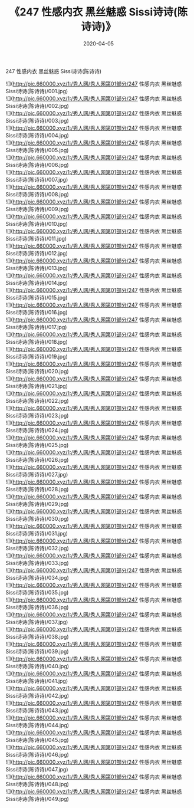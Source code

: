 ﻿---
layout: post
title:  《247 性感内衣 黑丝魅惑 Sissi诗诗(陈诗诗)》
date:   2020-04-05
img: http://pic.660000.xyz/1:/秀人网/秀人网第01部分/247 性感内衣 黑丝魅惑 Sissi诗诗(陈诗诗)/000.jpg
categories: [美女, 清纯, 唯美]
---

247 性感内衣 黑丝魅惑 Sissi诗诗(陈诗诗)

  ![](http://pic.660000.xyz/1:/秀人网/秀人网第01部分/247 性感内衣 黑丝魅惑 Sissi诗诗(陈诗诗)/001.jpg) <br> ![](http://pic.660000.xyz/1:/秀人网/秀人网第01部分/247 性感内衣 黑丝魅惑 Sissi诗诗(陈诗诗)/002.jpg) <br> ![](http://pic.660000.xyz/1:/秀人网/秀人网第01部分/247 性感内衣 黑丝魅惑 Sissi诗诗(陈诗诗)/003.jpg) <br> ![](http://pic.660000.xyz/1:/秀人网/秀人网第01部分/247 性感内衣 黑丝魅惑 Sissi诗诗(陈诗诗)/004.jpg) <br> ![](http://pic.660000.xyz/1:/秀人网/秀人网第01部分/247 性感内衣 黑丝魅惑 Sissi诗诗(陈诗诗)/005.jpg) <br> ![](http://pic.660000.xyz/1:/秀人网/秀人网第01部分/247 性感内衣 黑丝魅惑 Sissi诗诗(陈诗诗)/006.jpg) <br> ![](http://pic.660000.xyz/1:/秀人网/秀人网第01部分/247 性感内衣 黑丝魅惑 Sissi诗诗(陈诗诗)/007.jpg) <br> ![](http://pic.660000.xyz/1:/秀人网/秀人网第01部分/247 性感内衣 黑丝魅惑 Sissi诗诗(陈诗诗)/008.jpg) <br> ![](http://pic.660000.xyz/1:/秀人网/秀人网第01部分/247 性感内衣 黑丝魅惑 Sissi诗诗(陈诗诗)/009.jpg) <br> ![](http://pic.660000.xyz/1:/秀人网/秀人网第01部分/247 性感内衣 黑丝魅惑 Sissi诗诗(陈诗诗)/010.jpg) <br> ![](http://pic.660000.xyz/1:/秀人网/秀人网第01部分/247 性感内衣 黑丝魅惑 Sissi诗诗(陈诗诗)/011.jpg) <br> ![](http://pic.660000.xyz/1:/秀人网/秀人网第01部分/247 性感内衣 黑丝魅惑 Sissi诗诗(陈诗诗)/012.jpg) <br> ![](http://pic.660000.xyz/1:/秀人网/秀人网第01部分/247 性感内衣 黑丝魅惑 Sissi诗诗(陈诗诗)/013.jpg) <br> ![](http://pic.660000.xyz/1:/秀人网/秀人网第01部分/247 性感内衣 黑丝魅惑 Sissi诗诗(陈诗诗)/014.jpg) <br> ![](http://pic.660000.xyz/1:/秀人网/秀人网第01部分/247 性感内衣 黑丝魅惑 Sissi诗诗(陈诗诗)/015.jpg) <br> ![](http://pic.660000.xyz/1:/秀人网/秀人网第01部分/247 性感内衣 黑丝魅惑 Sissi诗诗(陈诗诗)/016.jpg) <br> ![](http://pic.660000.xyz/1:/秀人网/秀人网第01部分/247 性感内衣 黑丝魅惑 Sissi诗诗(陈诗诗)/017.jpg) <br> ![](http://pic.660000.xyz/1:/秀人网/秀人网第01部分/247 性感内衣 黑丝魅惑 Sissi诗诗(陈诗诗)/018.jpg) <br> ![](http://pic.660000.xyz/1:/秀人网/秀人网第01部分/247 性感内衣 黑丝魅惑 Sissi诗诗(陈诗诗)/019.jpg) <br> ![](http://pic.660000.xyz/1:/秀人网/秀人网第01部分/247 性感内衣 黑丝魅惑 Sissi诗诗(陈诗诗)/020.jpg) <br> ![](http://pic.660000.xyz/1:/秀人网/秀人网第01部分/247 性感内衣 黑丝魅惑 Sissi诗诗(陈诗诗)/021.jpg) <br> ![](http://pic.660000.xyz/1:/秀人网/秀人网第01部分/247 性感内衣 黑丝魅惑 Sissi诗诗(陈诗诗)/022.jpg) <br> ![](http://pic.660000.xyz/1:/秀人网/秀人网第01部分/247 性感内衣 黑丝魅惑 Sissi诗诗(陈诗诗)/023.jpg) <br> ![](http://pic.660000.xyz/1:/秀人网/秀人网第01部分/247 性感内衣 黑丝魅惑 Sissi诗诗(陈诗诗)/024.jpg) <br> ![](http://pic.660000.xyz/1:/秀人网/秀人网第01部分/247 性感内衣 黑丝魅惑 Sissi诗诗(陈诗诗)/025.jpg) <br> ![](http://pic.660000.xyz/1:/秀人网/秀人网第01部分/247 性感内衣 黑丝魅惑 Sissi诗诗(陈诗诗)/026.jpg) <br> ![](http://pic.660000.xyz/1:/秀人网/秀人网第01部分/247 性感内衣 黑丝魅惑 Sissi诗诗(陈诗诗)/027.jpg) <br> ![](http://pic.660000.xyz/1:/秀人网/秀人网第01部分/247 性感内衣 黑丝魅惑 Sissi诗诗(陈诗诗)/028.jpg) <br> ![](http://pic.660000.xyz/1:/秀人网/秀人网第01部分/247 性感内衣 黑丝魅惑 Sissi诗诗(陈诗诗)/029.jpg) <br> ![](http://pic.660000.xyz/1:/秀人网/秀人网第01部分/247 性感内衣 黑丝魅惑 Sissi诗诗(陈诗诗)/030.jpg) <br> ![](http://pic.660000.xyz/1:/秀人网/秀人网第01部分/247 性感内衣 黑丝魅惑 Sissi诗诗(陈诗诗)/031.jpg) <br> ![](http://pic.660000.xyz/1:/秀人网/秀人网第01部分/247 性感内衣 黑丝魅惑 Sissi诗诗(陈诗诗)/032.jpg) <br> ![](http://pic.660000.xyz/1:/秀人网/秀人网第01部分/247 性感内衣 黑丝魅惑 Sissi诗诗(陈诗诗)/033.jpg) <br> ![](http://pic.660000.xyz/1:/秀人网/秀人网第01部分/247 性感内衣 黑丝魅惑 Sissi诗诗(陈诗诗)/034.jpg) <br> ![](http://pic.660000.xyz/1:/秀人网/秀人网第01部分/247 性感内衣 黑丝魅惑 Sissi诗诗(陈诗诗)/035.jpg) <br> ![](http://pic.660000.xyz/1:/秀人网/秀人网第01部分/247 性感内衣 黑丝魅惑 Sissi诗诗(陈诗诗)/036.jpg) <br> ![](http://pic.660000.xyz/1:/秀人网/秀人网第01部分/247 性感内衣 黑丝魅惑 Sissi诗诗(陈诗诗)/037.jpg) <br> ![](http://pic.660000.xyz/1:/秀人网/秀人网第01部分/247 性感内衣 黑丝魅惑 Sissi诗诗(陈诗诗)/038.jpg) <br> ![](http://pic.660000.xyz/1:/秀人网/秀人网第01部分/247 性感内衣 黑丝魅惑 Sissi诗诗(陈诗诗)/039.jpg) <br> ![](http://pic.660000.xyz/1:/秀人网/秀人网第01部分/247 性感内衣 黑丝魅惑 Sissi诗诗(陈诗诗)/040.jpg) <br> ![](http://pic.660000.xyz/1:/秀人网/秀人网第01部分/247 性感内衣 黑丝魅惑 Sissi诗诗(陈诗诗)/041.jpg) <br> ![](http://pic.660000.xyz/1:/秀人网/秀人网第01部分/247 性感内衣 黑丝魅惑 Sissi诗诗(陈诗诗)/042.jpg) <br> ![](http://pic.660000.xyz/1:/秀人网/秀人网第01部分/247 性感内衣 黑丝魅惑 Sissi诗诗(陈诗诗)/043.jpg) <br> ![](http://pic.660000.xyz/1:/秀人网/秀人网第01部分/247 性感内衣 黑丝魅惑 Sissi诗诗(陈诗诗)/044.jpg) <br> ![](http://pic.660000.xyz/1:/秀人网/秀人网第01部分/247 性感内衣 黑丝魅惑 Sissi诗诗(陈诗诗)/045.jpg) <br> ![](http://pic.660000.xyz/1:/秀人网/秀人网第01部分/247 性感内衣 黑丝魅惑 Sissi诗诗(陈诗诗)/046.jpg) <br> ![](http://pic.660000.xyz/1:/秀人网/秀人网第01部分/247 性感内衣 黑丝魅惑 Sissi诗诗(陈诗诗)/047.jpg) <br> ![](http://pic.660000.xyz/1:/秀人网/秀人网第01部分/247 性感内衣 黑丝魅惑 Sissi诗诗(陈诗诗)/048.jpg) <br> ![](http://pic.660000.xyz/1:/秀人网/秀人网第01部分/247 性感内衣 黑丝魅惑 Sissi诗诗(陈诗诗)/049.jpg) <br>